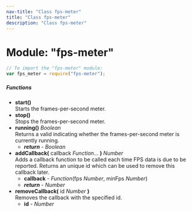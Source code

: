 ```yaml
---
nav-title: "Class fps-meter"
title: "Class fps-meter"
description: "Class fps-meter"
---
```

# Module: "fps-meter"

``` JavaScript
// To import the "fps-meter" module:
var fps_meter = require("fps-meter");
```

##### Functions
 - **start()**  
     Starts the frames-per-second meter.
 - **stop()**  
     Stops the frames-per-second meter.
 - **running()** _Boolean_  
     Returns a valid indicating whether the frames-per-second meter is currently running.
   - _**return**_ - _Boolean_
 - **addCallback(** callback _Function_... **)** _Number_  
     Adds a callback function to be called each time FPS data is due to be reported. Returns an unique id which can be used to remove this callback later.
   - **callback** - _Function_(fps _Number_, minFps _Number_)
   - _**return**_ - _Number_
 - **removeCallback(** id _Number_ **)**  
     Removes the callback with the specified id.
   - **id** - _Number_